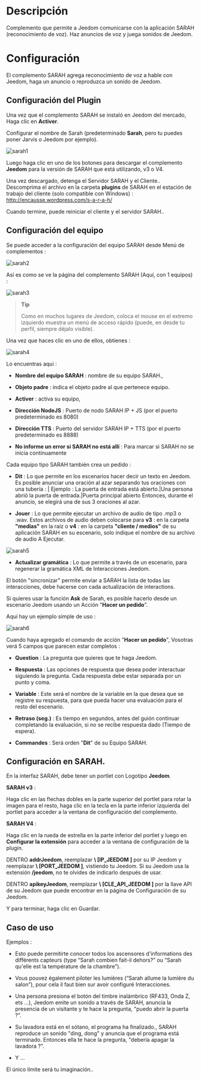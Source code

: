 Descripción 
===========

Complemento que permite a Jeedom comunicarse con la aplicación SARAH
(reconocimiento de voz). Haz anuncios de voz y juega
sonidos de Jeedom.

Configuración 
=============

El complemento SARAH agrega reconocimiento de voz a
hable con Jeedom, haga un anuncio o reproduzca un sonido de Jeedom.

Configuración del Plugin 
-----------------------

Una vez que el complemento SARAH se instaló en Jeedom del mercado,
Haga clic en **Activer**.

Configurar el nombre de Sarah (predeterminado **Sarah**, pero tu puedes
poner Jarvis o Jeedom por ejemplo).

![sarah1](../images/sarah1.PNG)

Luego haga clic en uno de los botones para descargar el complemento
**Jeedom** para la versión de SARAH que está utilizando, v3 o V4.

Una vez descargado, detenga el Servidor SARAH y el Cliente..
Descomprima el archivo en la carpeta **plugins** de SARAH en el
estación de trabajo del cliente (solo compatible con Windows) :
<http://encausse.wordpress.com/s-a-r-a-h/>

Cuando termine, puede reiniciar el cliente y el servidor
SARAH..

Configuración del equipo 
-----------------------------

Se puede acceder a la configuración del equipo SARAH desde
Menú de complementos :

![sarah2](../images/sarah2.PNG)

Así es como se ve la página del complemento SARAH (Aquí, con 1
equipos) :

![sarah3](../images/sarah3.PNG)

> **Tip**
>
> Como en muchos lugares de Jeedom, coloca el mouse en el extremo izquierdo
> muestra un menú de acceso rápido (puede, en
> desde tu perfil, siempre déjalo visible).

Una vez que haces clic en uno de ellos, obtienes :

![sarah4](../images/sarah4.PNG)

Lo encuentras aqui :

-   **Nombre del equipo SARAH** : nombre de su equipo
    SARAH.,

-   **Objeto padre** : indica el objeto padre al que
    pertenece equipo.

-   **Activer** : activa su equipo,

-   **Dirección NodeJS** : Puerto de nodo SARAH IP + JS (por
    el puerto predeterminado es 8080)

-   **Dirección TTS** : Puerto del servidor SARAH IP + TTS (por
    el puerto predeterminado es 8888)

-   **No informe un error si SARAH no está allí** : Para marcar
    si SARAH no se inicia continuamente

Cada equipo tipo SARAH también crea un pedido :

-   **Dit** : Lo que permite en los escenarios hacer decir un texto
    en Jeedom. Es posible anunciar una oración al azar
    separando tus oraciones con una tubería : | Ejemplo : La puerta de entrada
    está abierto.|Una persona abrió la puerta de entrada.|Puerta principal
    abierto Entonces, durante el anuncio, se elegirá una de sus 3 oraciones
    al azar.

-   **Jouer** : Lo que permite ejecutar un archivo de audio de tipo .mp3
    o .wav. Estos archivos de audio deben colocarse para **v3** :
    en la carpeta **"medias"** en la raíz o **v4** : en la carpeta
    **"cliente / medios"** de su aplicación SARAH en su
    escenario, solo indique el nombre de su archivo de audio
    A Ejecutar.

![sarah5](../images/sarah5.PNG)

-   **Actualizar gramática** : Lo que permite a través de un
    escenario, para regenerar la gramática XML de
    Interacciones Jeedom.

El botón "sincronizar" permite enviar a SARAH la lista de
todas las interacciones, debe hacerse con cada actualización de
interactions.

Si quieres usar la función **Ask** de Sarah, es
posible hacerlo desde un escenario Jeedom usando un
Acción "**Hacer un pedido**".

Aquí hay un ejemplo simple de uso :

![sarah6](../images/sarah6.PNG)

Cuando haya agregado el comando de acción "**Hacer un pedido**", Vosotras
verá 5 campos que parecen estar completos :

-   **Question** : La pregunta que quieres que te haga Jeedom.

-   **Respuesta** : Las opciones de respuesta que desea poder
    interactuar siguiendo la pregunta. Cada respuesta debe estar separada por
    un punto y coma.

-   **Variable** : Este será el nombre de la variable en la que
    desea que se registre su respuesta, para que pueda hacer
    una evaluación para el resto del escenario.

-   **Retraso (seg.)** : Es tiempo en segundos, antes del guión
    continuar completando la evaluación, si no se recibe respuesta
    dado (Tiempo de espera).

-   **Commandes** : Será orden "**Dit**" de su
    Equipo SARAH.

Configuración en SARAH. 
-----------------------------

En la interfaz SARAH, debe tener un portlet con
Logotipo **Jeedom**.

**SARAH v3** :

Haga clic en las flechas dobles en la parte superior del portlet para rotar
la imagen para el resto, haga clic en la tecla en la parte inferior izquierda del portlet
para acceder a la ventana de configuración del complemento.

**SARAH V4** :

Haga clic en la rueda de estrella en la parte inferior del portlet y luego en
**Configurar la extensión** para acceder a la ventana de configuración de la
plugin.

DENTRO **addrJeedom**, reemplazar **\ [IP\_JEEDOM \]** por su IP
Jeedom y reemplazar **\ [PORT\_JEEDOM \]**, vistiendo tu Jeedom.
Si su Jeedom usa la extensión **/jeedom**, no te olvides de
indicarlo después de usar.

DENTRO **apikeyJeedom**, reemplazar **\ [CLE\_API\_JEEDOM \]** por la llave
API de su Jeedom que puede encontrar en la página de
Configuración de su Jeedom.

Y para terminar, haga clic en Guardar.

Caso de uso 
-----------------

Ejemplos :

-   Esto puede permitirte conocer todos los ascensores
    d'informations des différents capteurs (type “Sarah combien fait-il
    dehors?” ou “Sarah qu'elle est la température de la chambre”).

-   Vous pouvez également piloter les lumières (“Sarah allume la lumière
    du salon”), pour cela il faut bien sur avoir configuré
    Interacciones.

-   Una persona presiona el botón del timbre inalámbrico (RF433,
    Onda Z, ets ...), Jeedom emite un sonido a través de SARAH,
    anuncia la presencia de un visitante y te hace la pregunta,
    "puedo abrir la puerta ?".

-   Su lavadora está en el sótano, el programa ha finalizado.,
    SARAH reproduce un sonido "ding, dong" y anuncia que el programa
    está terminado. Entonces ella te hace la pregunta, "debería apagar
    la lavadora ?".

-   Y ...

El único límite será tu imaginación..
